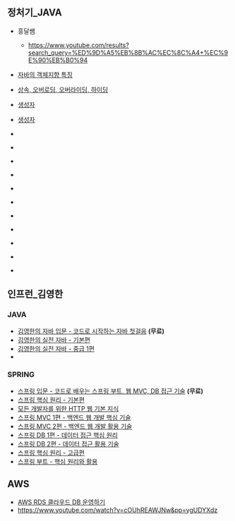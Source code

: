 
## 정처기_JAVA
- 흥달쌤
	- https://www.youtube.com/results?search_query=%ED%9D%A5%EB%8B%AC%EC%8C%A4+%EC%9E%90%EB%B0%94

- [자바의 객체지향 특징](https://www.youtube.com/watch?v=vEi-qgeIaRs&pp=ygUQ7Z2l64us7IykIOyekOuwlA%3D%3D)
- [상속, 오버로딩, 오버라이딩, 하이딩](https://www.youtube.com/watch?v=-fv7H9_bXs0&pp=ygUQ7Z2l64us7IykIOyekOuwlA%3D%3D)
- [생성자](https://www.youtube.com/watch?v=GS9Cr--ymVE&pp=ygUQ7Z2l64us7IykIOyekOuwlA%3D%3D)
- [생성자](https://www.youtube.com/watch?v=7sIbIiqHq4s&pp=ygUQ7Z2l64us7IykIOyekOuwlA%3D%3D)
- []()
- []()
- []()
- []()
- []()
- []()
- []()
- []()
- []()
- []()
- []()

## 인프런_김영한
### JAVA
- [김영한의 자바 입문 - 코드로 시작하는 자바 첫걸음](https://www.inflearn.com/course/%EA%B9%80%EC%98%81%ED%95%9C%EC%9D%98-%EC%9E%90%EB%B0%94-%EC%9E%85%EB%AC%B8) **(무료)**
- [김영한의 실전 자바 - 기본편](https://www.inflearn.com/course/%EA%B9%80%EC%98%81%ED%95%9C%EC%9D%98-%EC%8B%A4%EC%A0%84-%EC%9E%90%EB%B0%94-%EA%B8%B0%EB%B3%B8%ED%8E%B8)
- [김영한의 실전 자바 - 중급 1편](https://www.inflearn.com/course/%EA%B9%80%EC%98%81%ED%95%9C%EC%9D%98-%EC%8B%A4%EC%A0%84-%EC%9E%90%EB%B0%94-%EC%A4%91%EA%B8%89-1)
- 
### SPRING
- [스프링 입문 - 코드로 배우는 스프링 부트, 웹 MVC, DB 접근 기술](https://www.inflearn.com/course/%EC%8A%A4%ED%94%84%EB%A7%81-%EC%9E%85%EB%AC%B8-%EC%8A%A4%ED%94%84%EB%A7%81%EB%B6%80%ED%8A%B8) **(무료)**
- [스프링 핵심 원리 - 기본편](https://www.inflearn.com/course/%EC%8A%A4%ED%94%84%EB%A7%81-%ED%95%B5%EC%8B%AC-%EC%9B%90%EB%A6%AC-%EA%B8%B0%EB%B3%B8%ED%8E%B8)
- [모든 개발자를 위한 HTTP 웹 기본 지식](https://www.inflearn.com/course/http-%EC%9B%B9-%EB%84%A4%ED%8A%B8%EC%9B%8C%ED%81%AC)
- [스프링 MVC 1편 - 백엔드 웹 개발 핵심 기술](https://www.inflearn.com/course/%EC%8A%A4%ED%94%84%EB%A7%81-mvc-1)
- [스프링 MVC 2편 - 백엔드 웹 개발 활용 기술](https://www.inflearn.com/course/%EC%8A%A4%ED%94%84%EB%A7%81-mvc-2)
- [스프링 DB 1편 - 데이터 접근 핵심 원리](https://www.inflearn.com/course/%EC%8A%A4%ED%94%84%EB%A7%81-db-1)
- [스프링 DB 2편 - 데이터 접근 활용 기술](https://www.inflearn.com/course/%EC%8A%A4%ED%94%84%EB%A7%81-db-2)
- [스프링 핵심 원리 - 고급편](https://www.inflearn.com/course/%EC%8A%A4%ED%94%84%EB%A7%81-%ED%95%B5%EC%8B%AC-%EC%9B%90%EB%A6%AC-%EA%B3%A0%EA%B8%89%ED%8E%B8)
- [스프링 부트 - 핵심 원리와 활용](https://www.inflearn.com/course/%EC%8A%A4%ED%94%84%EB%A7%81%EB%B6%80%ED%8A%B8-%ED%95%B5%EC%8B%AC%EC%9B%90%EB%A6%AC-%ED%99%9C%EC%9A%A9)



## AWS
- [AWS RDS 클라우드 DB 운영하기](https://velog.io/@juhyeon1114/AWS-RDS-%EB%82%98%EC%9D%98-DB-%EC%9A%B4%EC%98%81%ED%95%98%EA%B8%B0)
- https://www.youtube.com/watch?v=cOUhREAWJNw&pp=ygUDYXdz

